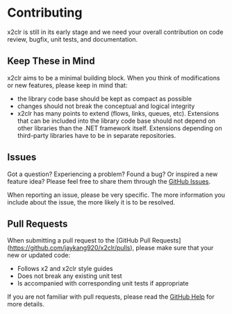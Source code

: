 # Contributing

x2clr is still in its early stage and we need your overall contribution on code
review, bugfix, unit tests, and documentation.

## Keep These in Mind

x2clr aims to be a minimal building block. When you think of modifications or
new features, please keep in mind that:

- the library code base should be kept as compact as possible
- changes should not break the conceptual and logical integrity
- x2clr has many points to extend (flows, links, queues, etc). Extensions that
can be included into the library code base should not depend on other libraries
than the .NET framework itself. Extensions depending on third-party libraries
have to be in separate repositories.

## Issues

Got a question? Experiencing a problem? Found a bug? Or inspired a new feature 
idea? Please feel free to share them through the
[GitHub Issues](https://github.com/jaykang920/x2clr/issues).

When reporting an issue, please be very specific. The more information you
include about the issue, the more likely it is to be resolved.

## Pull Requests

When submitting a pull request to the [GitHub Pull Requests]
(https://github.com/jaykang920/x2clr/pulls), please make sure that your new or
updated code:

- Follows x2 and x2clr style guides
- Does not break any existing unit test
- Is accompanied with corresponding unit tests if appropriate

If you are not familiar with pull requests, please read the
[GitHub Help](https://help.github.com/articles/about-pull-requests/) for more
details.
